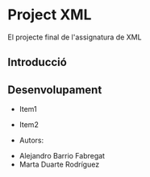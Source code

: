 # Project XML

El projecte final de l'assignatura de XML

##  Introducció

##  Desenvolupament

* Item1

* Item2

* Autors:
- Alejandro Barrio Fabregat
- Marta Duarte Rodríguez
